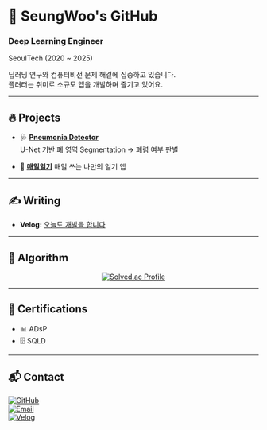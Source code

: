 # 🚀 SeungWoo's GitHub  

### Deep Learning Engineer
SeoulTech (2020 ~ 2025)  

딥러닝 연구와 컴퓨터비전 문제 해결에 집중하고 있습니다.  
플러터는 취미로 소규모 앱을 개발하며 즐기고 있어요.  

---

## 🔥 Projects  

- 🩺 **[Pneumonia Detector](https://github.com/tmddn0920/Pneumonia_Detector)**  
  U-Net 기반 폐 영역 Segmentation → 폐렴 여부 판별  

- 📱 **[매일일기](https://github.com/tmddn0920/Daily_Diary)** 
  매일 쓰는 나만의 일기 앱  

---

## ✍️ Writing  
- **Velog:** [오늘도 개발을 합니다](https://velog.io/@tmddn0920/posts)  

---

## 🧩 Algorithm  
<div align="center">
  <a href="https://solved.ac/tmddn0920">
    <img src="http://mazassumnida.wtf/api/v2/generate_badge?boj=tmddn0920" alt="Solved.ac Profile"/>
  </a>
</div>  

---

## 📜 Certifications  
- 📊 ADsP  
- 🗄️ SQLD  

---

## 📬 Contact  
[![GitHub](https://img.shields.io/badge/GitHub-000000?style=for-the-badge&logo=github&logoColor=white)](https://github.com/tmddn0920)  
[![Email](https://img.shields.io/badge/Email-D14836?style=for-the-badge&logo=gmail&logoColor=white)](mailto:likepiano2424@gmail.com)  
[![Velog](https://img.shields.io/badge/Velog-20C997?style=for-the-badge&logo=velog&logoColor=white)](https://velog.io/@tmddn0920/posts)  
